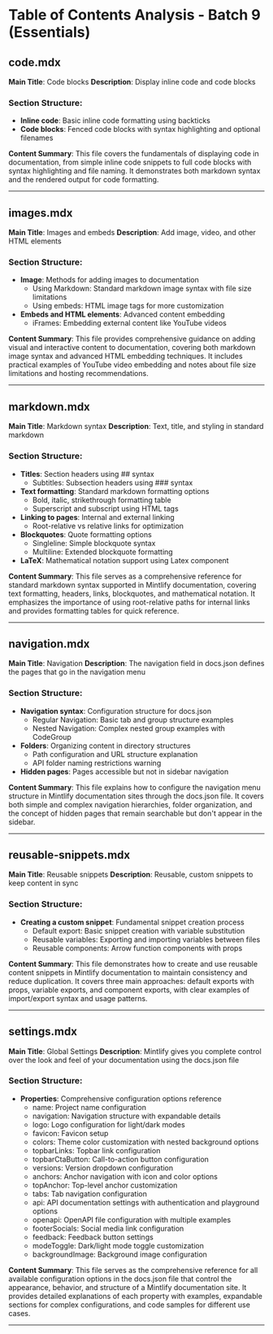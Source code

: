 # Table of Contents Analysis - Batch 9 (Essentials)

## code.mdx

**Main Title**: Code blocks
**Description**: Display inline code and code blocks

### Section Structure:
- **Inline code**: Basic inline code formatting using backticks
- **Code blocks**: Fenced code blocks with syntax highlighting and optional filenames

**Content Summary**: This file covers the fundamentals of displaying code in documentation, from simple inline code snippets to full code blocks with syntax highlighting and file naming. It demonstrates both markdown syntax and the rendered output for code formatting.

---

## images.mdx

**Main Title**: Images and embeds
**Description**: Add image, video, and other HTML elements

### Section Structure:
- **Image**: Methods for adding images to documentation
  - Using Markdown: Standard markdown image syntax with file size limitations
  - Using embeds: HTML image tags for more customization
- **Embeds and HTML elements**: Advanced content embedding
  - iFrames: Embedding external content like YouTube videos

**Content Summary**: This file provides comprehensive guidance on adding visual and interactive content to documentation, covering both markdown image syntax and advanced HTML embedding techniques. It includes practical examples of YouTube video embedding and notes about file size limitations and hosting recommendations.

---

## markdown.mdx

**Main Title**: Markdown syntax
**Description**: Text, title, and styling in standard markdown

### Section Structure:
- **Titles**: Section headers using ## syntax
  - Subtitles: Subsection headers using ### syntax
- **Text formatting**: Standard markdown formatting options
  - Bold, italic, strikethrough formatting table
  - Superscript and subscript using HTML tags
- **Linking to pages**: Internal and external linking
  - Root-relative vs relative links for optimization
- **Blockquotes**: Quote formatting options
  - Singleline: Simple blockquote syntax
  - Multiline: Extended blockquote formatting
- **LaTeX**: Mathematical notation support using Latex component

**Content Summary**: This file serves as a comprehensive reference for standard markdown syntax supported in Mintlify documentation, covering text formatting, headers, links, blockquotes, and mathematical notation. It emphasizes the importance of using root-relative paths for internal links and provides formatting tables for quick reference.

---

## navigation.mdx

**Main Title**: Navigation
**Description**: The navigation field in docs.json defines the pages that go in the navigation menu

### Section Structure:
- **Navigation syntax**: Configuration structure for docs.json
  - Regular Navigation: Basic tab and group structure examples
  - Nested Navigation: Complex nested group examples with CodeGroup
- **Folders**: Organizing content in directory structures
  - Path configuration and URL structure explanation
  - API folder naming restrictions warning
- **Hidden pages**: Pages accessible but not in sidebar navigation

**Content Summary**: This file explains how to configure the navigation menu structure in Mintlify documentation sites through the docs.json file. It covers both simple and complex navigation hierarchies, folder organization, and the concept of hidden pages that remain searchable but don't appear in the sidebar.

---

## reusable-snippets.mdx

**Main Title**: Reusable snippets
**Description**: Reusable, custom snippets to keep content in sync

### Section Structure:
- **Creating a custom snippet**: Fundamental snippet creation process
  - Default export: Basic snippet creation with variable substitution
  - Reusable variables: Exporting and importing variables between files
  - Reusable components: Arrow function components with props

**Content Summary**: This file demonstrates how to create and use reusable content snippets in Mintlify documentation to maintain consistency and reduce duplication. It covers three main approaches: default exports with props, variable exports, and component exports, with clear examples of import/export syntax and usage patterns.

---

## settings.mdx

**Main Title**: Global Settings
**Description**: Mintlify gives you complete control over the look and feel of your documentation using the docs.json file

### Section Structure:
- **Properties**: Comprehensive configuration options reference
  - name: Project name configuration
  - navigation: Navigation structure with expandable details
  - logo: Logo configuration for light/dark modes
  - favicon: Favicon setup
  - colors: Theme color customization with nested background options
  - topbarLinks: Topbar link configuration
  - topbarCtaButton: Call-to-action button configuration
  - versions: Version dropdown configuration
  - anchors: Anchor navigation with icon and color options
  - topAnchor: Top-level anchor customization
  - tabs: Tab navigation configuration
  - api: API documentation settings with authentication and playground options
  - openapi: OpenAPI file configuration with multiple examples
  - footerSocials: Social media link configuration
  - feedback: Feedback button settings
  - modeToggle: Dark/light mode toggle customization
  - backgroundImage: Background image configuration

**Content Summary**: This file serves as the comprehensive reference for all available configuration options in the docs.json file that control the appearance, behavior, and structure of a Mintlify documentation site. It provides detailed explanations of each property with examples, expandable sections for complex configurations, and code samples for different use cases.

---